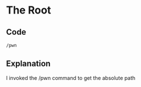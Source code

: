 # The Root

## Code

```bash
/pwn
```
## Explanation

I invoked the /pwn command to get the absolute path

